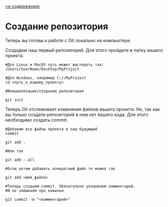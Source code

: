 [<к содержанию](./readme.md)

# **Создание репозитория**

Теперь вы готовы к работе с Git локально на компьютере.

Создадим наш первый репозиторий. Для этого пройдите в папку вашего проекта.

```bash=
#Для Linux и MacOS путь может выглядеть так: /Users/UserName/Desktop/MyProject

#Для Windows, например С://MyProject
cd <путь_к_вашему_проекту>

#Инициализация/создание репозитория

git init
```

Теперь Git отслеживает изменения файлов вашего проекта. Но, так как вы только создали репозиторий в нем нет вашего кода. Для этого необходимо создать commit.

```bash=
#Добавим все файлы проекта в наш будующий 
commit

git add .

#Или так

git add --all

#Если хотим добавить конкретный файл то можно так

git add <имя_файла> 

#Теперь создаем commit. Обязательно указываем комментарий.
#И не забываем про кавычки

git commit -m "<комментарий>"
```